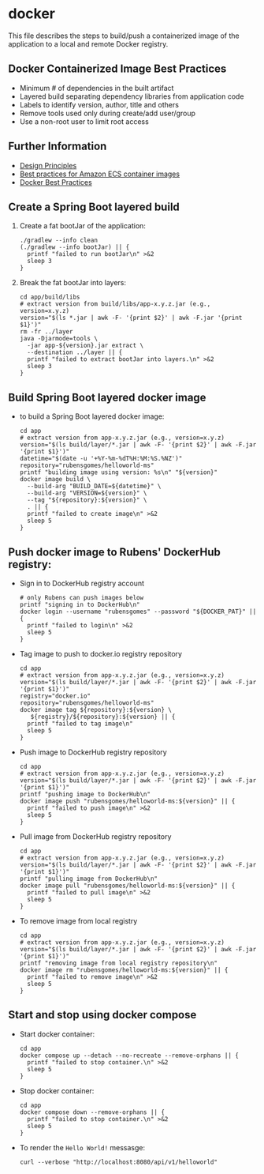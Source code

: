 # docker

This file describes the steps to build/push a containerized image of the
application to a local and remote Docker registry.

## Docker Containerized Image Best Practices

- Minimum # of dependencies in the built artifact
- Layered build separating dependency libraries from application code
- Labels to identify version, author, title and others
- Remove tools used only during create/add user/group
- Use a non-root user to limit root access

## Further Information

- [Design Principles](https://docs.aws.amazon.com/wellarchitected/latest/container-build-lens/design-principles.html)
- [Best practices for Amazon ECS container images](https://docs.aws.amazon.com/AmazonECS/latest/developerguide/container-considerations.html)
- [Docker Best Practices](https://www.docker.com/blog/tag/best-practices/)

## Create a Spring Boot layered build

1. Create a fat bootJar of the application:

    ```shell
    ./gradlew --info clean
    (./gradlew --info bootJar) || {
      printf "failed to run bootJar\n" >&2
      sleep 3
    }
    ```

2. Break the fat bootJar into layers:

    ```shell
    cd app/build/libs
    # extract version from build/libs/app-x.y.z.jar (e.g., version=x.y.z)
    version="$(ls *.jar | awk -F- '{print $2}' | awk -F.jar '{print $1}')"
    rm -fr ../layer
    java -Djarmode=tools \
      -jar app-${version}.jar extract \
      --destination ../layer || {
      printf "failed to extract bootJar into layers.\n" >&2
      sleep 3
    }
    ```

## Build Spring Boot layered docker image

- to build a Spring Boot layered docker image:

  ```shell
  cd app
  # extract version from app-x.y.z.jar (e.g., version=x.y.z)
  version="$(ls build/layer/*.jar | awk -F- '{print $2}' | awk -F.jar '{print $1}')"
  datetime="$(date -u '+%Y-%m-%dT%H:%M:%S.%NZ')"
  repository="rubensgomes/helloworld-ms"
  printf "building image using version: %s\n" "${version}"
  docker image build \
    --build-arg "BUILD_DATE=${datetime}" \
    --build-arg "VERSION=${version}" \
    --tag "${repository}:${version}" \
    . || {
    printf "failed to create image\n" >&2
    sleep 5
  }
  ```

## Push docker image to Rubens' DockerHub registry:

- Sign in to DockerHub registry account

  ```shell
  # only Rubens can push images below
  printf "signing in to DockerHub\n"
  docker login --username "rubensgomes" --password "${DOCKER_PAT}" || {
    printf "failed to login\n" >&2
    sleep 5
  }
  ```

- Tag image to push to docker.io registry repository

   ```shell
   cd app
   # extract version from app-x.y.z.jar (e.g., version=x.y.z)
   version="$(ls build/layer/*.jar | awk -F- '{print $2}' | awk -F.jar '{print $1}')"
   registry="docker.io"
   repository="rubensgomes/helloworld-ms"
   docker image tag ${repository}:${version} \
      ${registry}/${repository}:${version} || {
     printf "failed to tag image\n"
     sleep 5
   }
   ```

- Push image to DockerHub registry repository

  ```shell
  cd app
  # extract version from app-x.y.z.jar (e.g., version=x.y.z)
  version="$(ls build/layer/*.jar | awk -F- '{print $2}' | awk -F.jar '{print $1}')"
  printf "pushing image to DockerHub\n"
  docker image push "rubensgomes/helloworld-ms:${version}" || {
    printf "failed to push image\n" >&2
    sleep 5
  }
  ```

- Pull image from DockerHub registry repository

  ```shell
  cd app
  # extract version from app-x.y.z.jar (e.g., version=x.y.z)
  version="$(ls build/layer/*.jar | awk -F- '{print $2}' | awk -F.jar '{print $1}')"
  printf "pulling image from DockerHub\n"
  docker image pull "rubensgomes/helloworld-ms:${version}" || {
    printf "failed to pull image\n" >&2
    sleep 5
  }
  ```

- To remove image from local registry

  ```shell
  cd app
  # extract version from app-x.y.z.jar (e.g., version=x.y.z)
  version="$(ls build/layer/*.jar | awk -F- '{print $2}' | awk -F.jar '{print $1}')"
  printf "removing image from local registry repository\n"
  docker image rm "rubensgomes/helloworld-ms:${version}" || {
    printf "failed to remove image\n" >&2
    sleep 5
  }
  ```

## Start and stop using docker compose

- Start docker container:

  ```shell
  cd app
  docker compose up --detach --no-recreate --remove-orphans || {
    printf "failed to stop container.\n" >&2
    sleep 5   
  }
  ```

- Stop docker container:

  ```shell
  cd app
  docker compose down --remove-orphans || {
    printf "failed to stop container.\n" >&2
    sleep 5
  }
  ```

- To render the `Hello World!` messasge:

  ```shell
  curl --verbose "http://localhost:8080/api/v1/helloworld"
  ```
